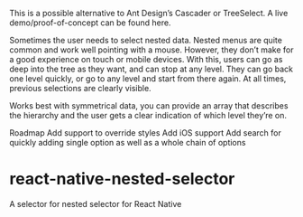 This is a possible alternative to Ant Design’s Cascader or TreeSelect. A live demo/proof-of-concept can be found here.

Sometimes the user needs to select nested data. Nested menus are quite common and work well pointing with a mouse. However, they don’t make for a good experience on touch or mobile devices. With this, users can go as deep into the tree as they want, and can stop at any level. They can go back one level quickly, or go to any level and start from there again. At all times, previous selections are clearly visible.

Works best with symmetrical data, you can provide an array that describes the hierarchy and the user gets a clear indication of which level they’re on.

Roadmap
Add support to override styles
Add iOS support
Add search for quickly adding single option as well as a whole chain of options

# react-native-nested-selector

A selector for nested selector for React Native
